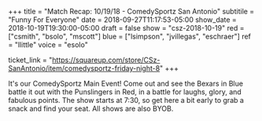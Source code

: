 +++
title = "Match Recap: 10/19/18 - ComedySportz San Antonio"
subtitile = "Funny For Everyone"
date = 2018-09-27T11:17:53-05:00
show_date = 2018-10-19T19:30:00-05:00
draft = false
show = "csz-2018-10-19"
red = ["csmith", "bsolo", "mscott"]
blue = ["lsimpson", "jvillegas", "eschraer"]
ref = "llittle"
voice = "esolo"


ticket_link = "https://squareup.com/store/CSz-SanAntonio/item/comedysportz-friday-night-8"
+++

It's our ComedySportz Main Event! Come out and see the Bexars in Blue battle it out with the Punslingers in Red, in a battle for laughs, glory, and fabulous points. The show starts at 7:30, so get here a bit early to grab a snack and find your seat. All shows are also BYOB.
